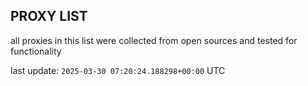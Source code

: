 ## PROXY LIST

all proxies in this list were collected from open sources and tested for functionality

last update: `2025-03-30 07:20:24.188298+00:00` UTC